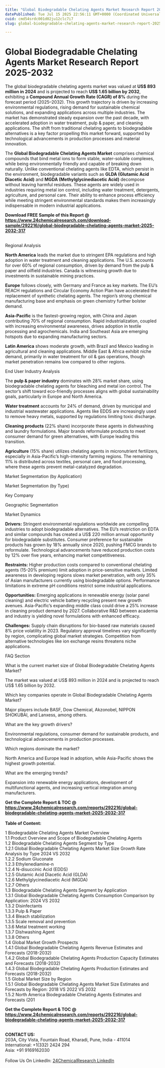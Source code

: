 ```yaml
---
title: "Global Biodegradable Chelating Agents Market Research Report 2025-2032"
datePublished: Tue Jul 15 2025 22:56:11 GMT+0000 (Coordinated Universal Time)
cuid: cmd54srdc001d02ju12clc7i7
slug: global-biodegradable-chelating-agents-market-research-report-2025-2032

---
```


# Global Biodegradable Chelating Agents Market Research Report 2025-2032

<p>The global biodegradable chelating agents market was valued at <strong>US$ 893 million in 2024</strong> and is projected to reach <strong>US$ 1.65 billion by 2032</strong>, exhibiting a <strong>Compound Annual Growth Rate (CAGR) of 8%</strong> during the forecast period (2025–2032). This growth trajectory is driven by increasing environmental regulations, rising demand for sustainable chemical solutions, and expanding applications across multiple industries. The market has demonstrated steady expansion over the past decade, with accelerated adoption in water treatment, pulp &amp; paper, and cleaning applications. The shift from traditional chelating agents to biodegradable alternatives is a key factor propelling this market forward, supported by technological advancements in production processes and material innovation.</p><p>
</p><p>The <strong>Global Biodegradable Chelating Agents Market</strong> comprises chemical compounds that bind metal ions to form stable, water-soluble complexes, while being environmentally friendly and capable of breaking down naturally. Unlike conventional chelating agents like EDTA, which persist in the environment, biodegradable variants such as <strong>GLDA (Glutamic Acid Diacetic Acid)</strong> and <strong>MGDA (Methylglycinediacetic Acid)</strong> decompose without leaving harmful residues. These agents are widely used in industries requiring metal ion control, including water treatment, detergents, agriculture, and personal care. Their ability to enhance process efficiency while meeting stringent environmental standards makes them increasingly indispensable in modern industrial applications.</p><div><b>Download FREE Sample of this Report @ 
            <a href="https://www.24chemicalresearch.com/download-sample/292216/global-biodegradable-chelating-agents-market-2025-2032-317">
            https://www.24chemicalresearch.com/download-sample/292216/global-biodegradable-chelating-agents-market-2025-2032-317</a></b></div><br><p>
Regional Analysis</p><p>
</p><p><strong>North America</strong> leads the market due to stringent EPA regulations and high adoption in water treatment and cleaning applications. The U.S. accounts for over 60% of regional consumption, driven by demand from the pulp &amp; paper and oilfield industries. Canada is witnessing growth due to investments in sustainable mining practices.</p><p>
</p><p><strong>Europe</strong> follows closely, with Germany and France as key markets. The EU’s REACH regulations and Circular Economy Action Plan have accelerated the replacement of synthetic chelating agents. The region’s strong chemical manufacturing base and emphasis on green chemistry further bolster demand.</p><p>
</p><p><strong>Asia-Pacific</strong> is the fastest-growing region, with China and Japan contributing 70% of regional consumption. Rapid industrialization, coupled with increasing environmental awareness, drives adoption in textile processing and agrochemicals. India and Southeast Asia are emerging hotspots due to expanding manufacturing sectors.</p><p>
</p><p><strong>Latin America</strong> shows moderate growth, with Brazil and Mexico leading in agricultural and cleaning applications. Middle East &amp; Africa exhibit niche demand, primarily in water treatment for oil &amp; gas operations, though market penetration remains low compared to other regions.</p><p>
End User Industry Analysis</p><p>
</p><p>The <strong>pulp &amp; paper industry</strong> dominates with 28% market share, using biodegradable chelating agents for bleaching and metal ion control. The sector’s shift toward eco-friendly processes aligns with global sustainability goals, particularly in Europe and North America.</p><p>
</p><p><strong>Water treatment</strong> accounts for 24% of demand, driven by municipal and industrial wastewater applications. Agents like EDDS are increasingly used to remove heavy metals, supported by regulations limiting toxic discharge.</p><p>
</p><p><strong>Cleaning products</strong> (22% share) incorporate these agents in dishwashing and laundry formulations. Major brands reformulate products to meet consumer demand for green alternatives, with Europe leading this transition.</p><p>
</p><p><strong>Agriculture</strong> (15% share) utilizes chelating agents in micronutrient fertilizers, especially in Asia-Pacific’s high-intensity farming regions. The remaining 11% is distributed across textiles, personal care, and food processing, where these agents prevent metal-catalyzed degradation.</p><p>
Market Segmentation (by Application)</p><p>
</p><p>
Market Segmentation (by Type)</p><p>
</p><p>
Key Company</p><p>
</p><p>
Geographic Segmentation</p><p>
</p><p>
Market Dynamics</p><p>
</p><p><strong>Drivers:</strong> Stringent environmental regulations worldwide are compelling industries to adopt biodegradable alternatives. The EU’s restriction on EDTA and similar compounds has created a US$ 220 million annual opportunity for biodegradable substitutes. Consumer preference for sustainable products has grown by 18% annually since 2020, pushing FMCG brands to reformulate. Technological advancements have reduced production costs by 12% over five years, enhancing market competitiveness.</p><p>
</p><p><strong>Restraints:</strong> Higher production costs compared to conventional chelating agents (15-20% premium) limit adoption in price-sensitive markets. Limited awareness in developing regions slows market penetration, with only 35% of Asian manufacturers currently using biodegradable options. Performance limitations in extreme pH conditions restrict some industrial applications.</p><p>
</p><p><strong>Opportunities:</strong> Emerging applications in renewable energy (solar panel cleaning) and electric vehicle battery recycling present new growth avenues. Asia-Pacific’s expanding middle class could drive a 25% increase in cleaning product demand by 2027. Collaborative R&amp;D between academia and industry is yielding novel formulations with enhanced efficacy.</p><p>
</p><p><strong>Challenges:</strong> Supply chain disruptions for bio-based raw materials caused 8% price volatility in 2023. Regulatory approval timelines vary significantly by region, complicating global market strategies. Competition from alternative technologies like ion exchange resins threatens niche applications.</p><p>
FAQ Section</p><p>
What is the current market size of Global Biodegradable Chelating Agents Market?</p><p>
</p><p>The market was valued at US$ 893 million in 2024 and is projected to reach US$ 1.65 billion by 2032.</p><p>
Which key companies operate in Global Biodegradable Chelating Agents Market?</p><p>
</p><p>Major players include BASF, Dow Chemical, Akzonobel, NIPPON SHOKUBAI, and Lanxess, among others.</p><p>
What are the key growth drivers?</p><p>
</p><p>Environmental regulations, consumer demand for sustainable products, and technological advancements in production processes.</p><p>
Which regions dominate the market?</p><p>
</p><p>North America and Europe lead in adoption, while Asia-Pacific shows the highest growth potential.</p><p>
What are the emerging trends?</p><p>
</p><p>Expansion into renewable energy applications, development of multifunctional agents, and increasing vertical integration among manufacturers.</p>

<div><b>Get the Complete Report & TOC @ 
            <a href="https://www.24chemicalresearch.com/reports/292216/global-biodegradable-chelating-agents-market-2025-2032-317">
            https://www.24chemicalresearch.com/reports/292216/global-biodegradable-chelating-agents-market-2025-2032-317</a></b></div><br>
            <b>Table of Content:</b><p>1 Biodegradable Chelating Agents Market Overview<br />
    1.1 Product Overview and Scope of Biodegradable Chelating Agents<br />
    1.2 Biodegradable Chelating Agents Segment by Type<br />
        1.2.1 Global Biodegradable Chelating Agents Market Size Growth Rate Analysis by Type 2024 VS 2032<br />
        1.2.2 Sodium Gluconate<br />
        1.2.3 Ethylenediamine-n<br />
        1.2.4 N-disuccinic Acid (EDDS)<br />
        1.2.5 Glutamic Acid Diacetic Acid (GLDA)<br />
        1.2.6 Methylglycinediacetic Acid (MGDA)<br />
        1.2.7 Others<br />
    1.3 Biodegradable Chelating Agents Segment by Application<br />
        1.3.1 Global Biodegradable Chelating Agents Consumption Comparison by Application: 2024 VS 2032<br />
        1.3.2 Disinfectants<br />
        1.3.3 Pulp & Paper<br />
        1.3.4 Bleach stabilization<br />
        1.3.5 Scale removal and prevention<br />
        1.3.6 Metal treatment working<br />
        1.3.7 Dishwashing Agent<br />
        1.3.8 Others<br />
    1.4 Global Market Growth Prospects<br />
        1.4.1 Global Biodegradable Chelating Agents Revenue Estimates and Forecasts (2018-2032)<br />
        1.4.2 Global Biodegradable Chelating Agents Production Capacity Estimates and Forecasts (2018-2032)<br />
        1.4.3 Global Biodegradable Chelating Agents Production Estimates and Forecasts (2018-2032)<br />
    1.5 Global Market Size by Region<br />
        1.5.1 Global Biodegradable Chelating Agents Market Size Estimates and Forecasts by Region: 2018 VS 2022 VS 2032<br />
        1.5.2 North America Biodegradable Chelating Agents Estimates and Forecasts (201</p>

<div><b>Get the Complete Report & TOC @ 
            <a href="https://www.24chemicalresearch.com/reports/292216/global-biodegradable-chelating-agents-market-2025-2032-317">
            https://www.24chemicalresearch.com/reports/292216/global-biodegradable-chelating-agents-market-2025-2032-317</a></b></div><br>

<b>CONTACT US:</b><br>
            203A, City Vista, Fountain Road, Kharadi, Pune, India - 411014<br>
            International: +1(332) 2424 294<br>
            Asia: +91 9169162030 <br><br>
            Follow Us On LinkedIn: <a href="https://www.linkedin.com/company/24chemicalresearch/">24ChemicalResearch LinkedIn</a>